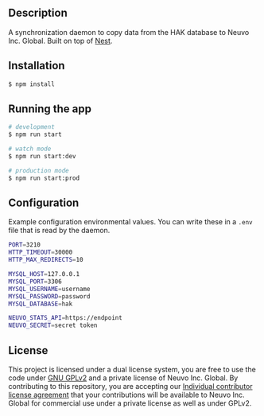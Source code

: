 ## Description

A synchronization daemon to copy data from the HAK database to Neuvo Inc. Global. Built on top of [Nest](https://github.com/nestjs/nest).

## Installation

```bash
$ npm install
```

## Running the app

```bash
# development
$ npm run start

# watch mode
$ npm run start:dev

# production mode
$ npm run start:prod
```

## Configuration
Example configuration environmental values. You can write these in a `.env` file that is read by the daemon.

```bash
PORT=3210
HTTP_TIMEOUT=30000
HTTP_MAX_REDIRECTS=10

MYSQL_HOST=127.0.0.1
MYSQL_PORT=3306
MYSQL_USERNAME=username
MYSQL_PASSWORD=password
MYSQL_DATABASE=hak

NEUVO_STATS_API=https://endpoint
NEUVO_SECRET=secret token
```

## License

This project is licensed under a dual license system, you are free to use the code under [GNU GPLv2](LICENSE.md) and a private license of Neuvo Inc. Global. By contributing to this repository, you are accepting our [Individual contributor license agreement](/CONTRIBUTOR-LICENSE.md) that your contributions will be available to Neuvo Inc. Global for commercial use under a private license as well as under GPLv2.
